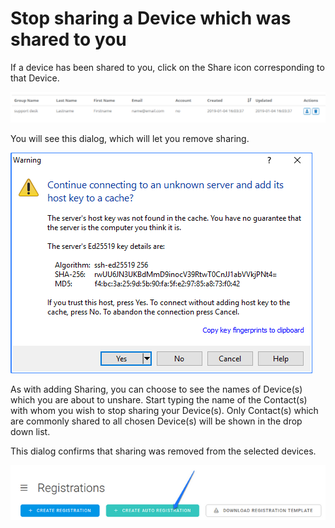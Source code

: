 # Stop sharing a Device which was shared to you

If a device has been shared to you, click on the Share icon corresponding to that Device.  

![](../../.gitbook/assets/image%20%2876%29.png)

You will see this dialog, which will let you remove sharing.

![](../../.gitbook/assets/image%20%28249%29.png)

As with adding Sharing, you can choose to see the names of Device\(s\) which you are about to unshare.  Start typing the name of the Contact\(s\) with whom you wish to stop sharing your Device\(s\).  Only Contact\(s\) which are commonly shared to all chosen Device\(s\) will be shown in the drop down list.

This dialog confirms that sharing was removed from the selected devices.

![](../../.gitbook/assets/image%20%28350%29.png)


